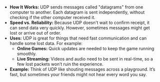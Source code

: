 - **How It Works:** UDP sends messages called "datagrams" from one computer to another. Each datagram is sent independently, without checking if the other computer received it.
- **Speed vs. Reliability:** Because UDP doesn't wait to confirm receipt, it can send data very quickly. However, sometimes messages might get lost or arrive out of order.
- **Uses:** UDP is great for things that need fast communication and can handle some lost data. For example:
    - **Online Games:** Quick updates are needed to keep the game running smoothly.
    - **Live Streaming:** Videos and audio need to be sent in real-time, so a few lost packets won’t ruin the experience.
- **Example:** Think of UDP like shouting messages across a playground. It’s fast, but sometimes your friends might not hear every word you say.